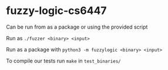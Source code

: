 # fuzzy-logic-cs6447

Can be run from as a package or using the provided script

Run as `./fuzzer <binary> <input>`

Run as a package with `python3 -m fuzzylogic <binary> <input>`

To compile our tests run `make` in `test_binaries/`
